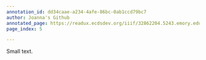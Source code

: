 ```yaml
---
annotation_id: dd34caae-a234-4afe-86bc-0ab1ccd79bc7
author: Joanna's Github
annotated_page: https://readux.ecdsdev.org/iiif/32862204.5243.emory.edu/canvas/32862204.5243.emory.edu$4
page_index: 5

---
```

<p>Small text.</p>